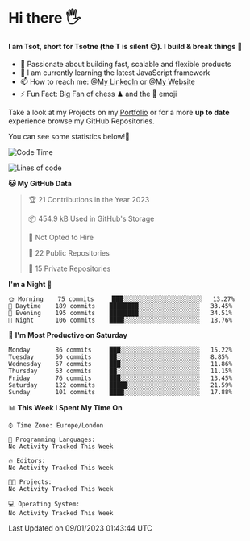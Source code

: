 # Hi there :raised_hand_with_fingers_splayed:
#### I am Tsot, short for Tsotne (the T is silent :wink:). I build & break things :space_invader:
- :telescope: Passionate about building fast, scalable and flexible products
- :seedling: I am currently learning the latest JavaScript framework 
- :mailbox: How to reach me: [@My LinkedIn](https://www.linkedin.com/in/tsotne-gvadzabia/) or [@My Website](https://tsotne.co.uk/contact)
- :zap: Fun Fact: Big Fan of chess ♟ and the 👾 emoji

Take a look at my Projects on my [Portfolio](https://tsotne.co.uk/) or for a more **up to date** experience browse my GitHub Repositories.

You can see some statistics below!:space_invader:
<!--START_SECTION:waka-->
![Code Time](http://img.shields.io/badge/Code%20Time-761%20hrs%202%20mins-blue)

![Lines of code](https://img.shields.io/badge/From%20Hello%20World%20I%27ve%20Written-650%20Thousand%20lines%20of%20code-blue)

**🐱 My GitHub Data** 

> 🏆 21 Contributions in the Year 2023
 > 
> 📦 454.9 kB Used in GitHub's Storage 
 > 
> 🚫 Not Opted to Hire
 > 
> 📜 22 Public Repositories 
 > 
> 🔑 15 Private Repositories  
 > 
**I'm a Night 🦉** 

```text
🌞 Morning    75 commits     ███░░░░░░░░░░░░░░░░░░░░░░   13.27% 
🌆 Daytime    189 commits    ████████░░░░░░░░░░░░░░░░░   33.45% 
🌃 Evening    195 commits    ████████░░░░░░░░░░░░░░░░░   34.51% 
🌙 Night      106 commits    ████░░░░░░░░░░░░░░░░░░░░░   18.76%

```
📅 **I'm Most Productive on Saturday** 

```text
Monday       86 commits     ███░░░░░░░░░░░░░░░░░░░░░░   15.22% 
Tuesday      50 commits     ██░░░░░░░░░░░░░░░░░░░░░░░   8.85% 
Wednesday    67 commits     ███░░░░░░░░░░░░░░░░░░░░░░   11.86% 
Thursday     63 commits     ██░░░░░░░░░░░░░░░░░░░░░░░   11.15% 
Friday       76 commits     ███░░░░░░░░░░░░░░░░░░░░░░   13.45% 
Saturday     122 commits    █████░░░░░░░░░░░░░░░░░░░░   21.59% 
Sunday       101 commits    ████░░░░░░░░░░░░░░░░░░░░░   17.88%

```


📊 **This Week I Spent My Time On** 

```text
⌚︎ Time Zone: Europe/London

💬 Programming Languages: 
No Activity Tracked This Week

🔥 Editors: 
No Activity Tracked This Week

🐱‍💻 Projects: 
No Activity Tracked This Week

💻 Operating System: 
No Activity Tracked This Week

```


 Last Updated on 09/01/2023 01:43:44 UTC
<!--END_SECTION:waka-->
